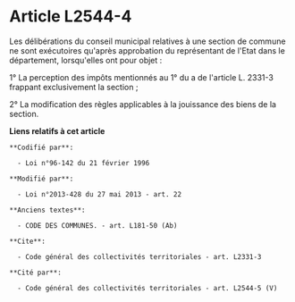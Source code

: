 # Article L2544-4

Les délibérations du conseil municipal relatives à une section de commune ne sont exécutoires qu'après approbation du
représentant de l'Etat dans le département, lorsqu'elles ont pour objet : 

1° La perception des impôts mentionnés au 1° du a de l'article L. 2331-3 frappant exclusivement la section ; 

2° La modification des règles applicables à la jouissance des biens de la section.

**Liens relatifs à cet article**

	**Codifié par**:

	  - Loi n°96-142 du 21 février 1996

	**Modifié par**:

	  - Loi n°2013-428 du 27 mai 2013 - art. 22

	**Anciens textes**:

	  - CODE DES COMMUNES. - art. L181-50 (Ab)

	**Cite**:

	  - Code général des collectivités territoriales - art. L2331-3

	**Cité par**:

	  - Code général des collectivités territoriales - art. L2544-5 (V)

